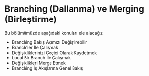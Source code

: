 # Branching (Dallanma) ve Merging (Birleştirme)

Bu bölümümüzde aşağıdaki konuları ele alacağız

* Branching Bakış Açımızı Değiştirebilir
* Branch'ler İle Çalışmak
* Değişikliklerinizi Geçici Olarak Kaydetmek
* Local Bir Branch İle Çalışmak
* Değişiklikleri Merge Etmek
* Branching İş Akışlarına Genel Bakış
